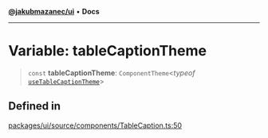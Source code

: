 [**@jakubmazanec/ui**](../README.md) • **Docs**

---

# Variable: tableCaptionTheme

> `const` **tableCaptionTheme**: `ComponentTheme`\<_typeof_
> [`useTableCaptionTheme`](../functions/useTableCaptionTheme.md)\>

## Defined in

[packages/ui/source/components/TableCaption.ts:50](https://github.com/jakubmazanec/tools/blob/6ed2cc9bf798455a62cfc34def34fef748169fa2/packages/ui/source/components/TableCaption.ts#L50)
